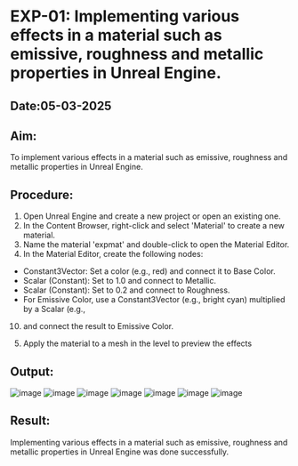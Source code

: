 # EXP-01: Implementing various effects in a material such as emissive, roughness and metallic properties in Unreal Engine.
## Date:05-03-2025
## Aim:
To implement various effects in a material such as emissive, roughness and metallic
properties in Unreal Engine.

## Procedure:
1. Open Unreal Engine and create a new project or open an existing one.
2. In the Content Browser, right-click and select 'Material' to create a new material.
3. Name the material 'expmat' and double-click to open the Material Editor.
4. In the Material Editor, create the following nodes:
 - Constant3Vector: Set a color (e.g., red) and connect it to Base Color.
 - Scalar (Constant): Set to 1.0 and connect to Metallic.
 - Scalar (Constant): Set to 0.2 and connect to Roughness.
 - For Emissive Color, use a Constant3Vector (e.g., bright cyan) multiplied by a Scalar (e.g., 
10) and connect the result to Emissive Color.
5. Apply the material to a mesh in the level to preview the effects

## Output:
![image](https://github.com/user-attachments/assets/545ec00d-f1a2-4efd-a270-76238d86cf7b)
![image](https://github.com/user-attachments/assets/e77065de-6ed7-4af2-bb1b-9ec3b24e0d91)
![image](https://github.com/user-attachments/assets/dd8c0644-d5bd-4bb3-88cf-1b56889430a1)
![image](https://github.com/user-attachments/assets/a608e931-3d4c-4097-9e45-29928ac4862c)
![image](https://github.com/user-attachments/assets/1cfd9233-530f-433b-8b83-ddd9e7f7ef87)
![image](https://github.com/user-attachments/assets/ff9bb027-c5b0-48ec-9752-b0a8d1425890)
![image](https://github.com/user-attachments/assets/eee012a3-ff4c-4c59-b76a-bf4ac6cdc7a3)


## Result:
Implementing various effects in a material such as emissive, roughness and metallic properties in Unreal Engine was done successfully.
